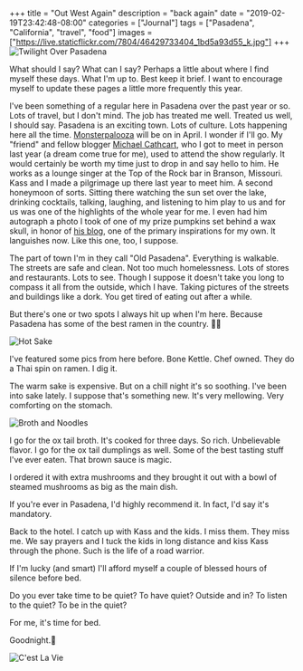 +++
title = "Out West Again"
description = "back again"
date = "2019-02-19T23:42:48-08:00"
categories = ["Journal"]
tags = ["Pasadena", "California", "travel", "food"]
images = ["https://live.staticflickr.com/7804/46429733404_1bd5a93d55_k.jpg"]
+++
![Twilight Over Pasadena](https://live.staticflickr.com/7804/46429733404_1bd5a93d55_k.jpg)

What should I say? What can I say? Perhaps a little about where I find myself these days. What I'm up to. Best keep it brief. I want to encourage myself to update these pages a little more frequently this year. 
<!--more-->
I've been something of a regular here in Pasadena over the past year or so. Lots of travel, but I don't mind. The job has treated me well. Treated us well, I should say. Pasadena is an exciting town. Lots of culture. Lots happening here all the time. [Monsterpalooza](http://www.monsterpalooza.com/spring/) will be on in April. I wonder if I'll go. My "friend" and fellow blogger [Michael Cathcart](http://theskullpumpkin.blogspot.com), who I got to meet in person last year (a dream come true for me), used to attend the show regularly. It would certainly be worth my time just to drop in and say hello to him. He works as a lounge singer at the Top of the Rock bar in Branson, Missouri. Kass and I made a pilgrimage up there last year to meet him. A second honeymoon of sorts. Sitting there watching the sun set over the lake, drinking cocktails, talking, laughing, and listening to him play to us and for us was one of the highlights of the whole year for me. I even had him autograph a photo I took of one of my prize pumpkins set behind a wax skull, in honor of [his blog](http://theskullpumpkin.blogspot.com), one of the primary inspirations for my own. It languishes now. Like this one, too, I suppose.

The part of town I'm in they call "Old Pasadena". Everything is walkable. The streets are safe and clean. Not too much homelessness. Lots of stores and restaurants. Lots to see. Though I suppose it doesn't take you long to compass it all from the outside, which I have. Taking pictures of the streets and buildings like a dork. You get tired of eating out after a while. 

But there's one or two spots I always hit up when I'm here. Because Pasadena has some of the best ramen in the country. 🍜💛

![Hot Sake](https://live.staticflickr.com/7854/46429733134_df6195974c_k.jpg)
           
I've featured some pics from here before. Bone Kettle. Chef owned. They do a Thai spin on ramen. I dig it. 

The warm sake is expensive. But on a chill night it's so soothing. I've been into sake lately. I suppose that's something new. It's very mellowing. Very comforting on the stomach. 

![Broth and Noodles](https://live.staticflickr.com/7902/40188167603_1c2a8529a1_k.jpg)
          
I go for the ox tail broth. It's cooked for three days. So rich. Unbelievable flavor. I go for the ox tail dumplings as well. Some of the best tasting stuff I've ever eaten. That brown sauce is magic. 

I ordered it with extra mushrooms and they brought it out with a bowl of steamed mushrooms as big as the main dish. 

If you're ever in Pasadena, I'd highly recommend it. In fact, I'd say it's mandatory.

Back to the hotel. I catch up with Kass and the kids. I miss them. They miss me. We say prayers and I tuck the kids in long distance and kiss Kass through the phone. Such is the life of a road warrior. 

If I'm lucky (and smart) I'll afford myself a couple of blessed hours of silence before bed. 

Do you ever take time to be quiet? To have quiet? Outside and in? To listen to the quiet? To be in the quiet?

For me, it's time for bed. 

Goodnight.🌛
           
![C'est La Vie](https://live.staticflickr.com/7877/40188168123_36521b8e28_k.jpg)

